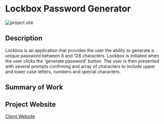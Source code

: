 # Lockbox Password Generator
![project site](https://awsinsurance.com/wp-content/uploads/2019/09/AWS-September-Blog-Image.jpg)

## Description
Lockbox is an application that provides the user the ability to generate a unique password between 8 and 128 characters. Lockbox is initiated when the user clicks the 'generate password' button. The user is then presented with several prompts confrming and array of characters to include upper and lower case letters, numbers and special characters. 



## Summary of Work



## Project Website

[Client Website]( https://klvvr.github.io/Lockbox/) 

